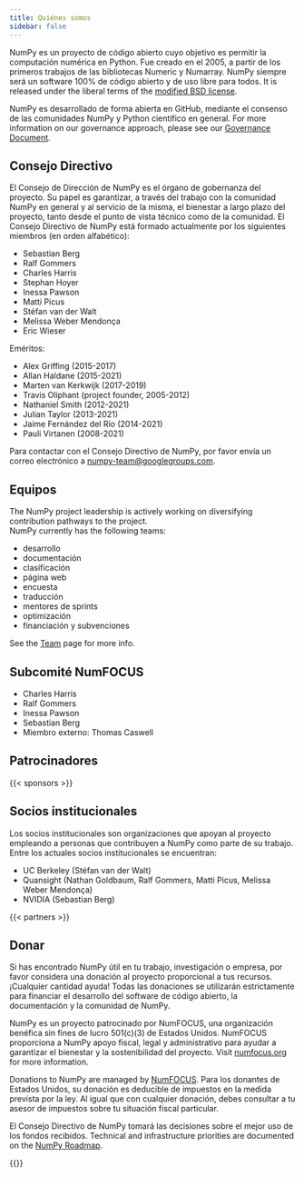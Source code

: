 ```yaml
---
title: Quiénes somos
sidebar: false
---
```


NumPy es un proyecto de código abierto cuyo objetivo es permitir la computación numérica en Python. Fue creado en el 2005, a partir de los primeros trabajos de las bibliotecas Numeric y Numarray. NumPy siempre será un software 100% de código abierto y de uso libre para todos. It is released under the liberal terms of the [modified BSD license](https://github.com/numpy/numpy/blob/main/LICENSE.txt).

NumPy es desarrollado de forma abierta en GitHub, mediante el consenso de las comunidades NumPy y Python científico en general. For more information on our governance approach, please see our [Governance Document](https://www.numpy.org/devdocs/dev/governance/index.html).

## Consejo Directivo

El Consejo de Dirección de NumPy es el órgano de gobernanza del proyecto. Su papel es garantizar, a través del trabajo con la comunidad NumPy en general y al servicio de la misma, el bienestar a largo plazo del proyecto, tanto desde el punto de vista técnico como de la comunidad. El Consejo Directivo de NumPy está formado actualmente por los siguientes miembros (en orden alfabético):

- Sebastian Berg
- Ralf Gommers
- Charles Harris
- Stephan Hoyer
- Inessa Pawson
- Matti Picus
- Stéfan van der Walt
- Melissa Weber Mendonça
- Eric Wieser

Eméritos:

- Alex Griffing (2015-2017)
- Allan Haldane (2015-2021)
- Marten van Kerkwijk (2017-2019)
- Travis Oliphant (project founder, 2005-2012)
- Nathaniel Smith (2012-2021)
- Julian Taylor (2013-2021)
- Jaime Fernández del Río (2014-2021)
- Pauli Virtanen (2008-2021)

Para contactar con el Consejo Directivo de NumPy, por favor envía un correo electrónico a numpy-team@googlegroups.com.

## Equipos

The NumPy project leadership is actively working on diversifying contribution pathways to the project.<br>
NumPy currently has the following teams:

- desarrollo
- documentación
- clasificación
- página web
- encuesta
- traducción
- mentores de sprints
- optimización
- financiación y subvenciones

See the [Team](/teams) page for more info.

## Subcomité NumFOCUS

- Charles Harris
- Ralf Gommers
- Inessa Pawson
- Sebastian Berg
- Miembro externo: Thomas Caswell

## Patrocinadores

{{< sponsors >}}

## Socios institucionales

Los socios institucionales son organizaciones que apoyan al proyecto empleando a personas que contribuyen a NumPy como parte de su trabajo. Entre los actuales socios institucionales se encuentran:

- UC Berkeley (Stéfan van der Walt)
- Quansight (Nathan Goldbaum, Ralf Gommers, Matti Picus, Melissa Weber Mendonça)
- NVIDIA (Sebastian Berg)

{{< partners >}}

## Donar

Si has encontrado NumPy útil en tu trabajo, investigación o empresa, por favor considera una donación al proyecto proporcional a tus recursos. ¡Cualquier cantidad ayuda! Todas las donaciones se utilizarán estrictamente para financiar el desarrollo del software de código abierto, la documentación y la comunidad de NumPy.

NumPy es un proyecto patrocinado por NumFOCUS, una organización benéfica sin fines de lucro 501(c)(3) de Estados Unidos. NumFOCUS proporciona a NumPy apoyo fiscal, legal y administrativo para ayudar a garantizar el bienestar y la sostenibilidad del proyecto. Visit [numfocus.org](https://numfocus.org) for more information.

Donations to NumPy are managed by [NumFOCUS](https://numfocus.org). Para los donantes de Estados Unidos, su donación es deducible de impuestos en la medida prevista por la ley. Al igual que con cualquier donación, debes consultar a tu asesor de impuestos sobre tu situación fiscal particular.

El Consejo Directivo de NumPy tomará las decisiones sobre el mejor uso de los fondos recibidos. Technical and infrastructure priorities are documented on the [NumPy Roadmap](https://www.numpy.org/neps/index.html#roadmap).

{{<opencollective>}}


